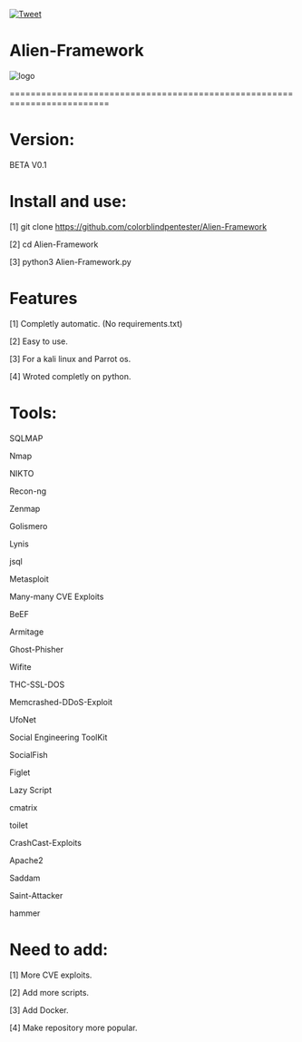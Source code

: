 [![Tweet](https://img.shields.io/twitter/url/http/shields.io.svg?style=social)](https://twitter.com/intent/tweet?text=Get%20over%20170%20free%20design%20blocks%20based%20on%20Bootstrap%204&url=https://www.froala.com/design-blocks&via=froala&hashtags=bootstrap,design,templates,blocks,developers) 


# Alien-Framework

![logo](https://github.com/colorblindpentester/Alien-Framework/blob/master/logo/logo1.png)

=========================================================================

# Version:

BETA V0.1 

# Install and use:

[1] git clone https://github.com/colorblindpentester/Alien-Framework

[2] cd Alien-Framework

[3] python3 Alien-Framework.py

# Features

[1] Completly automatic. (No requirements.txt)

[2] Easy to use.

[3] For a kali linux and Parrot os.

[4] Wroted completly on python.

# Tools:

SQLMAP

Nmap

NIKTO

Recon-ng

Zenmap

Golismero

Lynis

jsql

Metasploit

Many-many CVE Exploits

BeEF

Armitage

Ghost-Phisher

Wifite

THC-SSL-DOS

Memcrashed-DDoS-Exploit

UfoNet

Social Engineering ToolKit

SocialFish

Figlet

Lazy Script

cmatrix

toilet

CrashCast-Exploits

Apache2

Saddam

Saint-Attacker

hammer

# Need to add: 

[1] More CVE exploits.

[2] Add more scripts.

[3] Add Docker.

[4] Make repository more popular.
